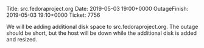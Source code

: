 Title: src.fedoraproject.org
Date: 2019-05-03 19:00+0000
OutageFinish: 2019-05-03 19:10+0000
Ticket: 7756

We will be adding additional disk space to src.fedoraproject.org. 
The outage should be short, but the host will be down while the additional 
disk is added and resized.